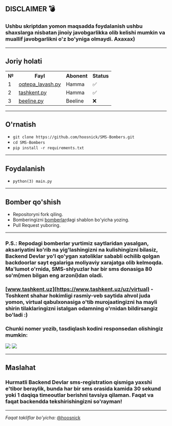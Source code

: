 ## DISCLAIMER 💣

### Ushbu skriptdan yomon maqsadda foydalanish ushbu shaxslarga nisbatan jinoiy javobgarlikka olib kelishi mumkin va muallif javobgarlikni o'z bo'yniga olmaydi. Axaxax)
***
## Joriy holati
<table>
  <tr>
    <th>№</th>
    <th>Fayl</th>
    <th>Abonent</th>
    <th>Status</th>
  </tr>
  <tr>
    <td>1</td>
    <td><a href='https://github.com/hoosnick/SMS-Bombers/blob/main/Bombers/oqtepa_lavash.py'>oqtepa_lavash.py</a></td>
    <td>Hamma</td>
    <td>✅</td>
  </tr>
  <tr>
    <td>2</td>
    <td><a href='https://github.com/hoosnick/SMS-Bombers/blob/main/Bombers/tashkent.py'>tashkent.py</a></td>
    <td>Hamma</td>
    <td>✅</td>
  </tr>
  <tr>
    <td>3</td>
    <td><a href='https://github.com/hoosnick/SMS-Bombers/blob/main/Bombers/beeline.py'>beeline.py</a></td>
    <td>Beeline</td>
    <td>❌</td>
  </tr>
</table>

***
## O'rnatish
- `git clone https://github.com/hoosnick/SMS-Bombers.git`
- `cd SMS-Bombers`
- `pip install -r requirements.txt`
***
## Foydalanish
- `python(3) main.py`
***
## Bomber qo'shish
- Repositoryni fork qiling.
- Bomberingizni [bomberlar](https://github.com/hoosnick/SMS-Bombers/tree/main/Bombers)dagi shablon bo'yicha yozing.
- Pull Request yuboring.
***
### P.S.: Repodagi bomberlar yurtimiz saytlaridan yasalgan, aksariyatini ko'rib na yig'lashingizni na kulishingizni bilasiz, Backend Devlar yo'l qo'ygan xatoliklar sababli ochilib qolgan backdoorlar sayt egalariga moliyaviy xarajatga olib kelmoqda. Ma'lumot o'rnida, SMS-shlyuzlar har bir sms donasiga 80 so'm(men bilgan eng arzoni)dan oladi.
### [www.tashkent.uz](https://www.tashkent.uz/uz/virtual) - Toshkent shahar hokimligi rasmiy-veb saytida ahvol juda yomon, virtual qabulxonasiga o'tib murojaatingizni ha mayli shirin tilaklaringizni istalgan odamning o'rnidan bildirsangiz bo'ladi :)
### Chunki nomer yozib, tasdiqlash kodini responsedan olishingiz mumkin:
<img src='https://i.imgur.com/Ev94T3X.jpg'>
<img src='https://i.imgur.com/wNfpAWO.jpg'>

***
## Maslahat
### Hurmatli Backend Devlar sms-registration qismiga yaxshi e'tibor beraylik, bunda har bir sms orasida kamida 30 sekund yoki 1 daqiqa timeoutlar berishni tavsiya qilaman. Faqat va faqat backendda tekshirishingizni so'rayman!
***
*Faqat takliflar bo'yicha:* [@hoosnick](https://t.me/hoosnick)